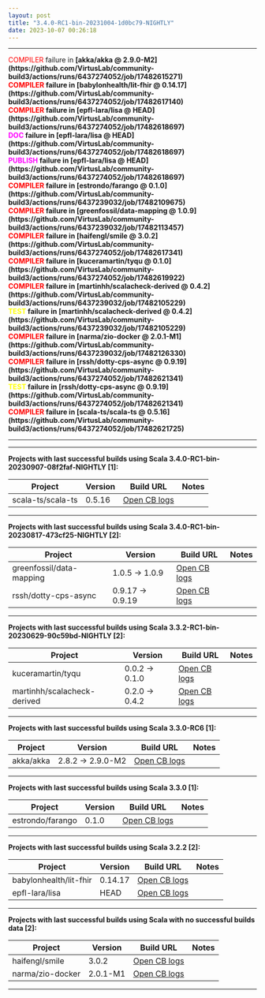 ```yaml
---
layout: post
title: "3.4.0-RC1-bin-20231004-1d0bc79-NIGHTLY"
date: 2023-10-07 00:26:18
---
```


<hr>
<span style="color:red">COMPILER</span> failure in <span style="font-weight:bold">[akka/akka @ 2.9.0-M2](https://github.com/VirtusLab/community-build3/actions/runs/6437274052/job/17482615271)<br>
<span style="color:red">COMPILER</span> failure in <span style="font-weight:bold">[babylonhealth/lit-fhir @ 0.14.17](https://github.com/VirtusLab/community-build3/actions/runs/6437274052/job/17482617140)<br>
<span style="color:red">COMPILER</span> failure in <span style="font-weight:bold">[epfl-lara/lisa @ HEAD](https://github.com/VirtusLab/community-build3/actions/runs/6437274052/job/17482618697)<br>
<span style="color:magenta">DOC     </span> failure in <span style="font-weight:bold">[epfl-lara/lisa @ HEAD](https://github.com/VirtusLab/community-build3/actions/runs/6437274052/job/17482618697)<br>
<span style="color:magenta">PUBLISH </span> failure in <span style="font-weight:bold">[epfl-lara/lisa @ HEAD](https://github.com/VirtusLab/community-build3/actions/runs/6437274052/job/17482618697)<br>
<span style="color:red">COMPILER</span> failure in <span style="font-weight:bold">[estrondo/farango @ 0.1.0](https://github.com/VirtusLab/community-build3/actions/runs/6437239032/job/17482109675)<br>
<span style="color:red">COMPILER</span> failure in <span style="font-weight:bold">[greenfossil/data-mapping @ 1.0.9](https://github.com/VirtusLab/community-build3/actions/runs/6437239032/job/17482113457)<br>
<span style="color:red">COMPILER</span> failure in <span style="font-weight:bold">[haifengl/smile @ 3.0.2](https://github.com/VirtusLab/community-build3/actions/runs/6437274052/job/17482617341)<br>
<span style="color:red">COMPILER</span> failure in <span style="font-weight:bold">[kuceramartin/tyqu @ 0.1.0](https://github.com/VirtusLab/community-build3/actions/runs/6437274052/job/17482619922)<br>
<span style="color:red">COMPILER</span> failure in <span style="font-weight:bold">[martinhh/scalacheck-derived @ 0.4.2](https://github.com/VirtusLab/community-build3/actions/runs/6437239032/job/17482105229)<br>
<span style="color:yellow">TEST    </span> failure in <span style="font-weight:bold">[martinhh/scalacheck-derived @ 0.4.2](https://github.com/VirtusLab/community-build3/actions/runs/6437239032/job/17482105229)<br>
<span style="color:red">COMPILER</span> failure in <span style="font-weight:bold">[narma/zio-docker @ 2.0.1-M1](https://github.com/VirtusLab/community-build3/actions/runs/6437239032/job/17482126330)<br>
<span style="color:red">COMPILER</span> failure in <span style="font-weight:bold">[rssh/dotty-cps-async @ 0.9.19](https://github.com/VirtusLab/community-build3/actions/runs/6437274052/job/17482621341)<br>
<span style="color:yellow">TEST    </span> failure in <span style="font-weight:bold">[rssh/dotty-cps-async @ 0.9.19](https://github.com/VirtusLab/community-build3/actions/runs/6437274052/job/17482621341)<br>
<span style="color:red">COMPILER</span> failure in <span style="font-weight:bold">[scala-ts/scala-ts @ 0.5.16](https://github.com/VirtusLab/community-build3/actions/runs/6437274052/job/17482621725)<br>
<hr>
<hr>
Projects with last successful builds using Scala <span style="font-weight:bold">3.4.0-RC1-bin-20230907-08f2faf-NIGHTLY</span> [1]:<br>

| Project | Version | Build URL | Notes |
| ------- | ------- | --------- | ----- |
| scala-ts/scala-ts | 0.5.16 | [Open CB logs](https://github.com/VirtusLab/community-build3/actions/runs/6437274052/job/17482621725) |  |
<hr>
Projects with last successful builds using Scala <span style="font-weight:bold">3.4.0-RC1-bin-20230817-473cf25-NIGHTLY</span> [2]:<br>

| Project | Version | Build URL | Notes |
| ------- | ------- | --------- | ----- |
| greenfossil/data-mapping | 1.0.5 -> 1.0.9 | [Open CB logs](https://github.com/VirtusLab/community-build3/actions/runs/6437239032/job/17482113457) |  |
| rssh/dotty-cps-async | 0.9.17 -> 0.9.19 | [Open CB logs](https://github.com/VirtusLab/community-build3/actions/runs/6437274052/job/17482621341) |  |
<hr>
Projects with last successful builds using Scala <span style="font-weight:bold">3.3.2-RC1-bin-20230629-90c59bd-NIGHTLY</span> [2]:<br>

| Project | Version | Build URL | Notes |
| ------- | ------- | --------- | ----- |
| kuceramartin/tyqu | 0.0.2 -> 0.1.0 | [Open CB logs](https://github.com/VirtusLab/community-build3/actions/runs/6437274052/job/17482619922) |  |
| martinhh/scalacheck-derived | 0.2.0 -> 0.4.2 | [Open CB logs](https://github.com/VirtusLab/community-build3/actions/runs/6437239032/job/17482105229) |  |
<hr>
Projects with last successful builds using Scala <span style="font-weight:bold">3.3.0-RC6</span> [1]:<br>

| Project | Version | Build URL | Notes |
| ------- | ------- | --------- | ----- |
| akka/akka | 2.8.2 -> 2.9.0-M2 | [Open CB logs](https://github.com/VirtusLab/community-build3/actions/runs/6437274052/job/17482615271) |  |
<hr>
Projects with last successful builds using Scala <span style="font-weight:bold">3.3.0</span> [1]:<br>

| Project | Version | Build URL | Notes |
| ------- | ------- | --------- | ----- |
| estrondo/farango | 0.1.0 | [Open CB logs](https://github.com/VirtusLab/community-build3/actions/runs/6437239032/job/17482109675) |  |
<hr>
Projects with last successful builds using Scala <span style="font-weight:bold">3.2.2</span> [2]:<br>

| Project | Version | Build URL | Notes |
| ------- | ------- | --------- | ----- |
| babylonhealth/lit-fhir | 0.14.17 | [Open CB logs](https://github.com/VirtusLab/community-build3/actions/runs/6437274052/job/17482617140) |  |
| epfl-lara/lisa | HEAD | [Open CB logs](https://github.com/VirtusLab/community-build3/actions/runs/6437274052/job/17482618697) |  |
<hr>
Projects with last successful builds using Scala <span style="font-weight:bold">with no successful builds data</span> [2]:<br>

| Project | Version | Build URL | Notes |
| ------- | ------- | --------- | ----- |
| haifengl/smile | 3.0.2 | [Open CB logs](https://github.com/VirtusLab/community-build3/actions/runs/6437274052/job/17482617341) |  |
| narma/zio-docker | 2.0.1-M1 | [Open CB logs](https://github.com/VirtusLab/community-build3/actions/runs/6437239032/job/17482126330) |  |
<hr>
